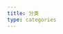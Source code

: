 ```yaml
---
title: 分类
type: categories
---
```


<style>
    .post-edit-link {
        display: none;
    }
</style>